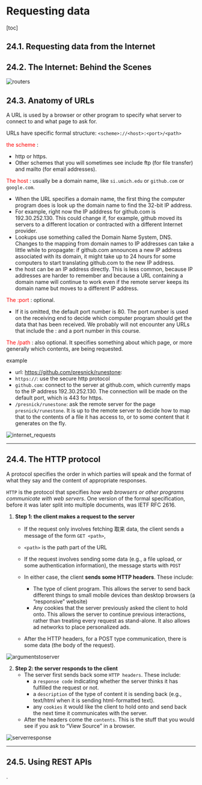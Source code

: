 
# Requesting data

[toc]

## 24.1. Requesting data from the Internet


## 24.2. The Internet: Behind the Scenes
![routers](https://i.imgur.com/lCnGQbd.png)


## 24.3. Anatomy of URLs

A URL is used by a browser or other program to specify what server to connect to and what page to ask for.

URLs have specific formal structure: `<scheme>://<host>:<port>/<path>`

<font color=red> the scheme </font>:
- http or https.
- Other schemes that you will sometimes see include ftp (for file transfer) and mailto (for email addresses).

<font color=red> The host </font>: usually be a domain name, like `si.umich.edu` or `github.com` or `google.com`.
- When the URL specifies a domain name, the first thing the computer program does is look up the domain name to find the 32-bit IP address.
- For example, right now the IP adddress for github.com is 192.30.252.130. This could change if, for example, github moved its servers to a different location or contracted with a different Internet provider.
- Lookups use something called the Domain Name System, DNS. Changes to the mapping from domain names to IP addresses can take a little while to propagate: if github.com announces a new IP address associated with its domain, it might take up to 24 hours for some computers to start translating github.com to the new IP address.
- the host can be an IP address directly. This is less common, because IP addresses are harder to remember and because a URL containing a domain name will continue to work even if the remote server keeps its domain name but moves to a different IP address.

<font color=red> The :port </font>: optional.
- If it is omitted, the default port number is 80. The port number is used on the receiving end to decide which computer program should get the data that has been received. We probably will not encounter any URLs that include the : and a port number in this course.

<font color=red> The /path </font>: also optional. It specifies something about which page, or more generally which contents, are being requested.


example
- url: https://github.com/presnick/runestone:
- `https://`: use the secure http protocol
- `github.com`: connect to the server at github.com, which currently maps to the IP address 192.30.252.130. The connection will be made on the default port, which is 443 for https.
- `/presnick/runestone`: ask the remote server for the page `presnick/runestone`. It is up to the remote server to decide how to map that to the contents of a file it has access to, or to some content that it generates on the fly.


![internet_requests](https://i.imgur.com/jMUOTWr.png)

---

## 24.4. The HTTP protocol

A protocol specifies the order in which parties will speak and the format of what they say and the content of appropriate responses.

`HTTP` is the protocol that specifies *how web browsers or other programs communicate with web servers*. One version of the formal specification, before it was later split into multiple documents, was IETF RFC 2616.


1. **Step 1: the client makes a request to the server**
    - If the request only involves fetching 取来 data, the client sends a message of the form `GET <path>`,
    - `<path>` is the path part of the URL
    - If the request involves sending some data (e.g., a file upload, or some authentication information), the message starts with `POST`

    - In either case, the client **sends some HTTP headers**. These include:
      - The type of client program. This allows the server to send back different things to small mobile devices than desktop browsers (a “responsive” website)
      - Any cookies that the server previously asked the client to hold onto. This allows the server to continue previous interactions, rather than treating every request as stand-alone. It also allows ad networks to place personalized ads.

    - After the HTTP headers, for a POST type communication, there is some data (the body of the request).

![argumentstoserver](https://i.imgur.com/QbaZhAO.png)

2. **Step 2: the server responds to the client**
    - The server first sends back some `HTTP headers`. These include:
      - a `response code` indicating whether the server thinks it has fulfilled the request or not.
      - a `description` of the type of content it is sending back (e.g., text/html when it is sending html-formatted text).
      - any `cookies` it would like the client to hold onto and send back the next time it communicates with the server.
    - After the headers come the `contents`. This is the stuff that you would see if you ask to “View Source” in a browser.

![serverresponse](https://i.imgur.com/MtUa9Gf.png)

---


## 24.5. Using REST APIs






















.
